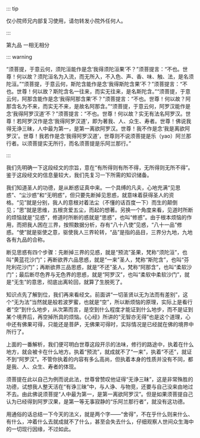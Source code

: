 ::: tip

仅小院师兄内部复习使用，请勿转发小院外任何人。

:::

第九品 一相无相分

::: warning

​         “须菩提，于意云何，须陀洹能作是念‘我得须陀洹果’不？”须菩提言：“不也。世尊！何以故？须陀洹名为入流，而无所入，不入色、声、香、味、触、法，是名须陀洹。”“须菩提，于意云何，斯陀含能作是念‘我得斯陀含果’不？”须菩提言：“不也。世尊！何以故？斯陀含名一往来，而实无往来，是名斯陀含。”“须菩提，于意云何，阿那含能作是念‘我得阿那含果’不？”须菩提言：“不也。世尊！何以故？阿那含名为不来，而实无不来，是故名阿那含。”“须菩提，于意云何，阿罗汉能作是念‘我得阿罗汉道’不？”须菩提言：“不也。世尊！何以故？实无有法名阿罗汉。世尊！若阿罗汉作是念‘我得阿罗汉道’，即为著我、人、众生、寿者。世尊！佛说我得无诤三昧，人中最为第一，是第一离欲阿罗汉。世尊！我不作是念‘我是离欲阿罗汉’。世尊！我若作是念‘我得阿罗汉道’，世尊则不说须菩提是乐（yao）阿兰那行者。以须菩提实无所行，而名须菩提是乐阿兰那行。”

:::

​          我们先明确一下这段经文的宗旨，意在“有所得则有所不得，无所得则无所不得”。鉴于这段经文的信息量较大，我们先复习一下所需的知识储备。

​         我们知道圣人的功德，是从断惑证真中来。一个具缚的凡夫，心地充满“见思惑”、“尘沙惑”和“无明惑”，但只要先断掉见思惑，就意味着获得圣人的资格。“见”就是分别，我人的意根对着法尘（不懂的话百度一下）而生的颠倒见；“思”就是思维，五根贪爱五尘，而起的想著。另换一个角度来看，见道时所断的烦恼就是“见惑”，修道时所断的惑就是“思惑”，也叫“修惑”。由于根本烦恼的作用，而把我人困在三界，按照数据分析，存有“八十八使”见惑，“八十一品”修惑。“使”就是驱使之意，驱使我人三界轮转，“品”是指的品目，三界分九地，九地各有九品的合称。

​         断见思惑有四个步骤：先断掉三界的见惑，就是“预流”圣果，梵称“须陀洹”，也叫“黄蓝花沙门”；再断欲界六品思惑，就是“一来”圣人，梵称“斯陀含”，也叫“芬陀利花沙门”；再断欲界三品思惑，就是“不还”圣人，梵称“阿那含”，也叫“柔软沙门”；最后断尽色界与无色界的思惑，就是“阿罗汉”，也叫“柔软中柔软沙门”，就是“无生”的意思，彻底出离轮回，就算了生脱死了。

​         知识点先了解到位，我们再来看经文。前面讲“一切圣贤以无为法而有差别”，这个“无为法”当然就是般若波罗蜜，也就是“空”，所以断烦恼的原理，实际上是看行者“空”到什么地步，从次第而言，是空到什么程度才能证到什么地步，而不是证到某个境界后，再空掉所具的烦恼。《心经》所讲的“无智亦无得”也是这个道理，心中还有佛果可得，只能还是菩萨，无佛果可得时，实际情况是已经就在佛的境界中所行了。

​         上面的一番解析，我们便可明白世尊这段开示的法味，修行的路途中，执着在什么地方，就会被卡在什么地方。执着“预流”，就成就不了“一来”，执着“不还”，就证不到“阿罗汉”。不管你执着的内容有多么高尚，但执着本身的性质并没有不同，都是我、人、众生、寿者的体现。

​         须菩提在此以自己为例而说此法，世尊曾赞叹他证得“无诤三昧”，这是非常殊胜的功德，试想我人整天活在“有诤三昧”中，与人诤、与物竞，还要与自己没来由地过不去。由此佛说须菩提“人中最为第一，是第一离欲阿罗汉”。但是如果须菩提自己认为已经得到阿罗汉果，是第一等无事寂静的“乐阿兰那行者”，就没有这功德。         

​         用通俗的话总结一下今天的法义，就是两个字——“舍得”，不在乎什么则来什么、有什么，冲着什么去就成就不了什么，甚至会失去什么，仔细观察人世间众生海中的一切现行因缘，不过如此。